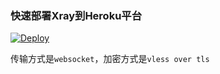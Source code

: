 ### 快速部署Xray到Heroku平台

[![Deploy](https://www.herokucdn.com/deploy/button.svg)](https://heroku.com/deploy)

传输方式是`websocket`，加密方式是`vless over tls`